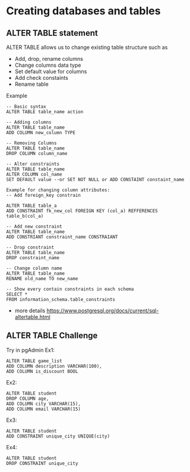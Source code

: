 # Creating databases and tables

## ALTER TABLE statement
ALTER TABLE allows us to change existing table structure such as
- Add, drop, rename columns
- Change columns data type
- Set default value for columns
- Add check constaints
- Rename table


Example
```
-- Basic syntax
ALTER TABLE table_name action

-- Adding columns
ALTER TABLE table_name
ADD COLUMN new_column TYPE

-- Removing Columns
ALTER TABLE table_name
DROP COLUMN column_name

-- Alter constraints
ALTER TABLE table_name
ALTER COLUMN col_name
SET DEFAULT value --or SET NOT NULL or ADD CONSTAINT constaint_name

Example for changing column attributes:
-- Add foreign_key constrain

ALTER TABLE table_a
ADD CONSTRAINT fk_new_col FOREIGN KEY (col_a) REFFERENCES table_b(col_a)

-- Add new constraint
ALTER TABLE table_name
ADD CONSTRIANT constraint_name CONSTRAIANT

-- Drop constraint
ALTER TABLE table_name
DROP constraint_name

-- Change column name
ALTER TABLE table_name
RENAME old_name TO new_name

-- Show every contain constraints in each schema
SELECT *
FROM information_schema.table_constraints 
```

- more details https://www.postgresql.org/docs/current/sql-altertable.html

## ALTER TABLE Challenge
Try in pgAdmin
Ex1:
```
ALTER TABLE game_list
ADD COLUMN description VARCHAR(100),
ADD COLUMN is_discount BOOL 
```
Ex2:
```
ALTER TABLE student 
DROP COLUMN age,
ADD COLUMN city VARCHAR(15),
ADD COLUMN email VARCHAR(15)
```
Ex3:
```
ALTER TABLE student 
ADD CONSTRAINT unique_city UNIQUE(city)
```
Ex4:
```
ALTER TABLE student 
DROP CONSTRAINT unique_city
```